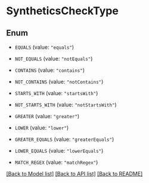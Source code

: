 # SyntheticsCheckType

## Enum


* `EQUALS` (value: `"equals"`)

* `NOT_EQUALS` (value: `"notEquals"`)

* `CONTAINS` (value: `"contains"`)

* `NOT_CONTAINS` (value: `"notContains"`)

* `STARTS_WITH` (value: `"startsWith"`)

* `NOT_STARTS_WITH` (value: `"notStartsWith"`)

* `GREATER` (value: `"greater"`)

* `LOWER` (value: `"lower"`)

* `GREATER_EQUALS` (value: `"greaterEquals"`)

* `LOWER_EQUALS` (value: `"lowerEquals"`)

* `MATCH_REGEX` (value: `"matchRegex"`)


[[Back to Model list]](../README.md#documentation-for-models) [[Back to API list]](../README.md#documentation-for-api-endpoints) [[Back to README]](../README.md)


